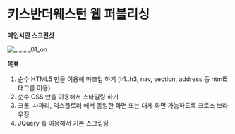 # 키스반더웨스턴 웹 퍼블리싱

**메인시안 스크린샷**

![_ _ _ _01_on](https://user-images.githubusercontent.com/32973290/38482144-14e06152-3c09-11e8-91e5-131eed90166e.png)

**목표**

1. 순수 HTML5 만을 이용해 마크업 하기 (h1..h3, nav, section, address 등 html5 태그를 이용)
2. 순수 CSS 만을 이용해서 스타일링 하기 
3. 크롬, 사파리, 익스플로러 에서 동일한 화면 또는 대체 화면 가능하도록 크로스 브라우징
4. JQuery 를 이용해서 기본 스크립팅 

